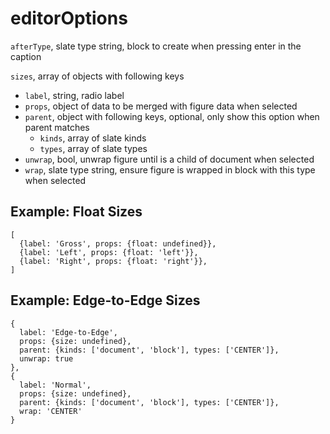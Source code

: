 # editorOptions

`afterType`, slate type string, block to create when pressing enter in the caption

`sizes`, array of objects with following keys
- `label`, string, radio label
- `props`, object of data to be merged with figure data when selected
- `parent`, object with following keys, optional, only show this option when parent matches
  - `kinds`, array of slate kinds
  - `types`, array of slate types
- `unwrap`, bool, unwrap figure until is a child of document when selected
- `wrap`, slate type string, ensure figure is wrapped in block with this type when selected

## Example: Float Sizes

```
[
  {label: 'Gross', props: {float: undefined}},
  {label: 'Left', props: {float: 'left'}},
  {label: 'Right', props: {float: 'right'}},
]
```

## Example: Edge-to-Edge Sizes

```
{
  label: 'Edge-to-Edge',
  props: {size: undefined},
  parent: {kinds: ['document', 'block'], types: ['CENTER']},
  unwrap: true
},
{
  label: 'Normal',
  props: {size: undefined},
  parent: {kinds: ['document', 'block'], types: ['CENTER']},
  wrap: 'CENTER'
}
```
